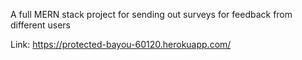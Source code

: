 A full MERN stack project for sending out surveys for feedback from different users

Link: https://protected-bayou-60120.herokuapp.com/
